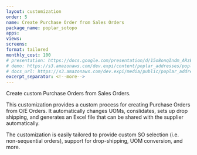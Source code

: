 ```yaml
---
layout: customization
order: 5
name: Create Purchase Order from Sales Orders
package_name: poplar_sotopo
apps:
views:
screens:
format: tailored
monthly_cost: 100
# presentation: https://docs.google.com/presentation/d/15o8onqIndm_ARzEtfFufTsxpMcCM2YxC9wkvMXzwmrM/edit?usp=sharing
# demo: https://s3.amazonaws.com/dev.expi/content/poplar_addresses/poplar_addresses_demo.mp4
# docs_url: https://s3.amazonaws.com/dev.expi/media/public/poplar_addresses-0.0.9/docs/index.html
excerpt_separator: <!--more-->
---
```


Create custom Purchase Orders from Sales Orders.
<!--more-->

This customization provides a custom process for creating Purchase Orders
from O/E Orders. It automatically changes UOMs, conslidates, sets up drop
shipping, and generates an Excel file that can be shared with the supplier
automatically.

The customization is easily tailored to provide custom SO selection (i.e.
non-sequential orders), support for drop-shipping, UOM conversion, and more.
